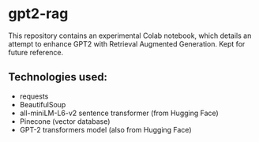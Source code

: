 # gpt2-rag
This repository contains an experimental Colab notebook, which details an attempt to enhance GPT2 with Retrieval Augmented Generation.
Kept for future reference.
## Technologies used:
* requests
* BeautifulSoup
* all-miniLM-L6-v2 sentence transformer (from Hugging Face)
* Pinecone (vector database)
* GPT-2 transformers model (also from Hugging Face)

